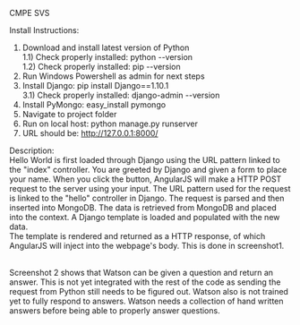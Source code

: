 CMPE SVS

Install Instructions: <br />
1) Download and install latest version of Python <br />
	1.1) Check properly installed: python --version <br />
	1.2) Check properly installed: pip --version <br />
2) Run Windows Powershell as admin for next steps <br />
3) Install Django: pip install Django==1.10.1 <br />
	3.1) Check properly installed: django-admin --version <br />
4) Install PyMongo: easy_install pymongo <br />
5) Navigate to project folder <br />
6) Run on local host: python manage.py runserver <br />
7) URL should be: http://127.0.0.1:8000/ <br />

Description: <br />
Hello World is first loaded through Django using the URL pattern linked to the "index" controller. 
You are greeted by Django and given a form to place your name. When you click the button, 
AngularJS will make a HTTP POST request to the server using your input. The URL pattern used for the request 
is linked to the "hello" controller in Django. The request is parsed and then inserted into MongoDB. 
The data is retrieved from MongoDB and placed into the context.
A Django template is loaded and populated with the new data.  
The template is rendered and returned as a HTTP response, of which AngularJS will inject into the webpage's body. 
This is done in screenshot1. <br /> <br />

Screenshot 2 shows that Watson can be given a question and return an answer. This is not yet integrated with 
the rest of the code as sending the request from Python still needs to be figured out. Watson also is not trained 
yet to fully respond to answers. Watson needs a collection of hand written answers before being able to properly 
answer questions.